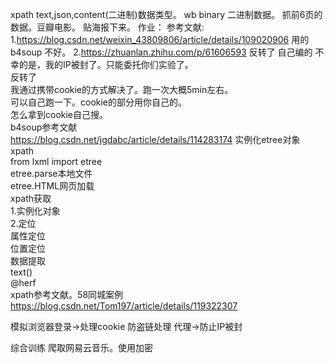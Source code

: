 xpath
text,json,content(二进制)数据类型。
wb binary 二进制数据。
抓前6页的数据。豆瓣电影。
贴海报下来。
作业：
参考文献:
1.https://blog.csdn.net/weixin_43809806/article/details/109020906
用的b4soup 不好。
2.https://zhuanlan.zhihu.com/p/61606593
反转了
自己编的
不幸的是，我的IP被封了。只能委托你们实验了。\
反转了\
我通过携带cookie的方式解决了。跑一次大概5min左右。\
可以自己跑一下。cookie的部分用你自己的。\
怎么拿到cookie自己搜。\
b4soup参考文献\
https://blog.csdn.net/jgdabc/article/details/114283174
实例化etree对象 xpath\
from lxml import etree\
etree.parse本地文件\
etree.HTML网页加载\
xpath获取\
1.实例化对象\
2.定位\
属性定位\
位置定位\
数据提取\
text()\
@herf\
xpath参考文献。58同城案例\
https://blog.csdn.net/Tom197/article/details/119322307

模拟浏览器登录->处理cookie
防盗链处理
代理->防止IP被封

综合训练 爬取网易云音乐。使用加密
